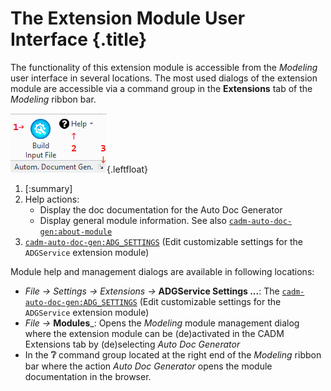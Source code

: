 # The Extension Module User Interface {.title}
    
The functionality of this extension module is accessible from the _Modeling_ user interface
in several locations. The most used dialogs of the extension module are accessible via a command group in
the **Extensions** tab of the
_Modeling_ ribbon bar.

![Module Command Group in the Ribbon](images/Ribbon.png){.leftfloat}
    
1. [:summary]
2. Help actions:
   * Display the doc documentation for the Auto Doc Generator
   * Display general module information. See also [`cadm-auto-doc-gen:about-module`](CADM-AUTO-DOC-GEN/about-module.fun.md)
3. [`cadm-auto-doc-gen:ADG_SETTINGS`](CADM-AUTO-DOC-GEN/ADG_SETTINGS.dia.md) (Edit customizable settings for the `ADGService` extension module)

Module help and management dialogs are available in following locations:

* _File -&gt; Settings -&gt; Extensions -&gt;_
  **ADGService Settings ...**: The [`cadm-auto-doc-gen:ADG_SETTINGS`](CADM-AUTO-DOC-GEN/ADG_SETTINGS.dia.md) (Edit customizable settings for the `ADGService` extension module)
* _File -&gt;_ **Modules**_: Opens the _Modeling_ module management dialog where the extension module
  can be (de)activated in the CADM Extensions tab by
  (de)selecting _Auto Doc Generator_
* In the <b>&#x2754;</b> command group located at the right end of the _Modeling_ ribbon bar where
  the action _Auto Doc Generator_ opens the module documentation in the browser.

